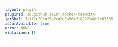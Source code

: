 ```yaml
---
layout: plugin
pluginId: io.github.sa1nt.docker-teamcity
jarSha1: 7e117c20c4f5a2c02e3a564d1822284ab1e87335
isJarAvailable: true
error: NONE
violations: []

---
```

